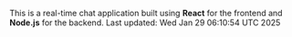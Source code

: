 This is a real-time chat application built using **React** for the frontend and **Node.js** for the backend.
Last updated: Wed Jan 29 06:10:54 UTC 2025
